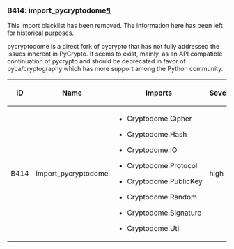 ### B414: import\_pycryptodome<a href="#b414-import-pycryptodome" class="headerlink" title="Permalink to this headline">¶</a>

This import blacklist has been removed. The information here has been
left for historical purposes.

pycryptodome is a direct fork of pycrypto that has not fully addressed
the issues inherent in PyCrypto. It seems to exist, mainly, as an API
compatible continuation of pycrypto and should be deprecated in favor of
pyca/cryptography which has more support among the Python community.

<table class="docutils align-default">
<colgroup>
<col style="width: 8%" />
<col style="width: 28%" />
<col style="width: 49%" />
<col style="width: 15%" />
</colgroup>
<thead>
<tr class="header row-odd">
<th class="head"><p>ID</p></th>
<th class="head"><p>Name</p></th>
<th class="head"><p>Imports</p></th>
<th class="head"><p>Severity</p></th>
</tr>
</thead>
<tbody>
<tr class="odd row-even">
<td><p>B414</p></td>
<td><p>import_pycryptodome</p></td>
<td><ul>
<li><p>Cryptodome.Cipher</p></li>
<li><p>Cryptodome.Hash</p></li>
<li><p>Cryptodome.IO</p></li>
<li><p>Cryptodome.Protocol</p></li>
<li><p>Cryptodome.PublicKey</p></li>
<li><p>Cryptodome.Random</p></li>
<li><p>Cryptodome.Signature</p></li>
<li><p>Cryptodome.Util</p></li>
</ul></td>
<td><p>high</p></td>
</tr>
</tbody>
</table>

